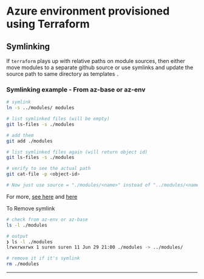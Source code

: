 # Azure environment provisioned using Terraform


## Symlinking

If `terraform` plays up with relative paths on module sources, then either move modules to a separate github source or use symlinks and update the source path to same directory as templates `.`

### Symlinking example - From az-base or az-env

```bash
# symlink
ln -s ../modules/ modules

# list symlinked files (will be empty)
git ls-files -s ./modules

# add them
git add ./modules

# list symlinked files again (will return object id)
git ls-files -s ./modules

# verify to see the actual path
git cat-file -p <object-id>

# Now just use source = "./modules/<name>" instead of "../modules/<name>"
```

For more, [see here](https://stackoverflow.com/a/18791647) and [here](https://github.com/hashicorp/terraform/issues/23333)


To Remove symlink 
```bash 
# check from az-env or az-base
ls -l ./modules

# output
❯ ls -l ./modules
lrwxrwxrwx 1 suren suren 11 Jun 29 21:00 ./modules -> ../modules/

# remove it if it's symlink
rm ./modules
```
---
